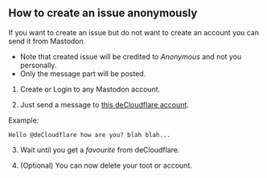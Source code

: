 ## How to create an issue anonymously

If you want to create an issue but do not want to create an account you can send it from Mastodon.

- Note that created issue will be credited to _Anonymous_ and not you personally.
- Only the message part will be posted.


1. Create or Login to any Mastodon account.

2. Just send a message to [this deCloudflare account](https://mamot.fr/@deCloudflare).

Example:
```
Hello @deCloudflare how are you? blah blah...
```

3. Wait until you get a _favourite_ from deCloudflare.

4. (Optional) You can now delete your toot or account.

<a rel="me" href="https://mamot.fr/@deCloudflare"></a>